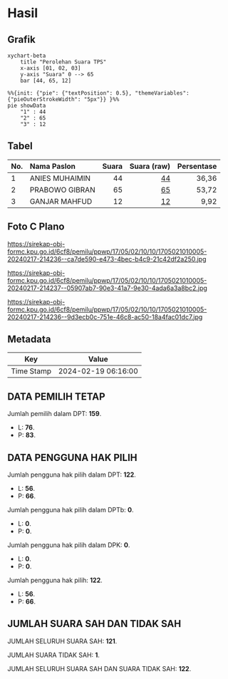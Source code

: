 # Hasil

## Grafik

```mermaid
xychart-beta
    title "Perolehan Suara TPS"
    x-axis [01, 02, 03]
    y-axis "Suara" 0 --> 65
    bar [44, 65, 12]
```

```mermaid
%%{init: {"pie": {"textPosition": 0.5}, "themeVariables": {"pieOuterStrokeWidth": "5px"}} }%%
pie showData
    "1" : 44
    "2" : 65
    "3" : 12
```

## Tabel

| No. | Nama Paslon    | Suara | Suara (raw) | Persentase |
|:--- |:-------------- | -----:| -----------:| ----------:|
| 1   | ANIES MUHAIMIN | 44    | [44][p-1]   | 36,36      |
| 2   | PRABOWO GIBRAN | 65    | [65][p-2]   | 53,72      |
| 3   | GANJAR MAHFUD  | 12    | [12][p-3]   | 9,92       |


[p-1]: https://github.com/gigit-pemilu/pemilu-2024-17-bengkulu/blob/main/pilpres/hitung-suara/sub/17-bengkulu/sub/05-seluma/sub/02-seluma/sub/1010-pasar-tais/sub/005-tps/sub/paslon-1.txt
[p-2]: https://github.com/gigit-pemilu/pemilu-2024-17-bengkulu/blob/main/pilpres/hitung-suara/sub/17-bengkulu/sub/05-seluma/sub/02-seluma/sub/1010-pasar-tais/sub/005-tps/sub/paslon-2.txt
[p-3]: https://github.com/gigit-pemilu/pemilu-2024-17-bengkulu/blob/main/pilpres/hitung-suara/sub/17-bengkulu/sub/05-seluma/sub/02-seluma/sub/1010-pasar-tais/sub/005-tps/sub/paslon-3.txt

## Foto C Plano

https://sirekap-obj-formc.kpu.go.id/6cf8/pemilu/ppwp/17/05/02/10/10/1705021010005-20240217-214236--ca7de590-e473-4bec-b4c9-21c42df2a250.jpg

https://sirekap-obj-formc.kpu.go.id/6cf8/pemilu/ppwp/17/05/02/10/10/1705021010005-20240217-214237--05907ab7-90e3-41a7-9e30-4ada6a3a8bc2.jpg

https://sirekap-obj-formc.kpu.go.id/6cf8/pemilu/ppwp/17/05/02/10/10/1705021010005-20240217-214236--9d3ecb0c-751e-46c8-ac50-18a4fac01dc7.jpg


## Metadata

| Key        | Value               |
| ---------- | ------------------- |
| Time Stamp | 2024-02-19 06:16:00 |


## DATA PEMILIH TETAP

Jumlah pemilih dalam DPT: **159**.
 * L: **76**.
 * P: **83**.

## DATA PENGGUNA HAK PILIH

Jumlah pengguna hak pilih dalam DPT: **122**.
 * L: **56**.
 * P: **66**.

Jumlah pengguna hak pilih dalam DPTb: **0**.
 * L: **0**.
 * P: **0**.

Jumlah pengguna hak pilih dalam DPK: **0**.
 * L: **0**.
 * P: **0**.

Jumlah pengguna hak pilih: **122**.
 * L: **56**.
 * P: **66**.

## JUMLAH SUARA SAH DAN TIDAK SAH

JUMLAH SELURUH SUARA SAH: **121**.

JUMLAH SUARA TIDAK SAH: **1**.

JUMLAH SELURUH SUARA SAH DAN SUARA TIDAK SAH: **122**.


